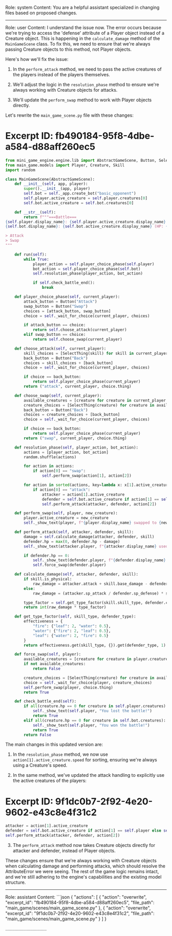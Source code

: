 Role: system
Content: You are a helpful assistant specialized in changing files based on proposed changes.
__________________
Role: user
Content: I understand the issue now. The error occurs because we're trying to access the 'defense' attribute of a Player object instead of a Creature object. This is happening in the `calculate_damage` method of the `MainGameScene` class. To fix this, we need to ensure that we're always passing Creature objects to this method, not Player objects.

Here's how we'll fix the issue:

1. In the `perform_attack` method, we need to pass the active creatures of the players instead of the players themselves.

2. We'll adjust the logic in the `resolution_phase` method to ensure we're always working with Creature objects for attacks.

3. We'll update the `perform_swap` method to work with Player objects directly.

Let's rewrite the `main_game_scene.py` file with these changes:

# Excerpt ID: fb490184-95f8-4dbe-a584-d88aff260ec5
```python main_game/scenes/main_game_scene.py
from mini_game_engine.engine.lib import AbstractGameScene, Button, SelectThing
from main_game.models import Player, Creature, Skill
import random

class MainGameScene(AbstractGameScene):
    def __init__(self, app, player):
        super().__init__(app, player)
        self.bot = self._app.create_bot("basic_opponent")
        self.player.active_creature = self.player.creatures[0]
        self.bot.active_creature = self.bot.creatures[0]

    def __str__(self):
        return f"""===Battle===
{self.player.display_name}: {self.player.active_creature.display_name} (HP: {self.player.active_creature.hp}/{self.player.active_creature.max_hp})
{self.bot.display_name}: {self.bot.active_creature.display_name} (HP: {self.bot.active_creature.hp}/{self.bot.active_creature.max_hp})

> Attack
> Swap
"""

    def run(self):
        while True:
            player_action = self.player_choice_phase(self.player)
            bot_action = self.player_choice_phase(self.bot)
            self.resolution_phase(player_action, bot_action)

            if self.check_battle_end():
                break

    def player_choice_phase(self, current_player):
        attack_button = Button("Attack")
        swap_button = Button("Swap")
        choices = [attack_button, swap_button]
        choice = self._wait_for_choice(current_player, choices)

        if attack_button == choice:
            return self.choose_attack(current_player)
        elif swap_button == choice:
            return self.choose_swap(current_player)

    def choose_attack(self, current_player):
        skill_choices = [SelectThing(skill) for skill in current_player.active_creature.skills]
        back_button = Button("Back")
        choices = skill_choices + [back_button]
        choice = self._wait_for_choice(current_player, choices)

        if choice == back_button:
            return self.player_choice_phase(current_player)
        return ("attack", current_player, choice.thing)

    def choose_swap(self, current_player):
        available_creatures = [creature for creature in current_player.creatures if creature != current_player.active_creature and creature.hp > 0]
        creature_choices = [SelectThing(creature) for creature in available_creatures]
        back_button = Button("Back")
        choices = creature_choices + [back_button]
        choice = self._wait_for_choice(current_player, choices)

        if choice == back_button:
            return self.player_choice_phase(current_player)
        return ("swap", current_player, choice.thing)

    def resolution_phase(self, player_action, bot_action):
        actions = [player_action, bot_action]
        random.shuffle(actions)

        for action in actions:
            if action[0] == "swap":
                self.perform_swap(action[1], action[2])

        for action in sorted(actions, key=lambda x: x[1].active_creature.speed if x[0] == "attack" else 0, reverse=True):
            if action[0] == "attack":
                attacker = action[1].active_creature
                defender = self.bot.active_creature if action[1] == self.player else self.player.active_creature
                self.perform_attack(attacker, defender, action[2])

    def perform_swap(self, player, new_creature):
        player.active_creature = new_creature
        self._show_text(player, f"{player.display_name} swapped to {new_creature.display_name}!")

    def perform_attack(self, attacker, defender, skill):
        damage = self.calculate_damage(attacker, defender, skill)
        defender.hp = max(0, defender.hp - damage)
        self._show_text(attacker.player, f"{attacker.display_name} used {skill.display_name} and dealt {damage} damage!")

        if defender.hp == 0:
            self._show_text(defender.player, f"{defender.display_name} fainted!")
            self.force_swap(defender.player)

    def calculate_damage(self, attacker, defender, skill):
        if skill.is_physical:
            raw_damage = attacker.attack + skill.base_damage - defender.defense
        else:
            raw_damage = (attacker.sp_attack / defender.sp_defense) * skill.base_damage

        type_factor = self.get_type_factor(skill.skill_type, defender.creature_type)
        return int(raw_damage * type_factor)

    def get_type_factor(self, skill_type, defender_type):
        effectiveness = {
            "fire": {"leaf": 2, "water": 0.5},
            "water": {"fire": 2, "leaf": 0.5},
            "leaf": {"water": 2, "fire": 0.5}
        }
        return effectiveness.get(skill_type, {}).get(defender_type, 1)

    def force_swap(self, player):
        available_creatures = [creature for creature in player.creatures if creature.hp > 0]
        if not available_creatures:
            return False

        creature_choices = [SelectThing(creature) for creature in available_creatures]
        choice = self._wait_for_choice(player, creature_choices)
        self.perform_swap(player, choice.thing)
        return True

    def check_battle_end(self):
        if all(creature.hp == 0 for creature in self.player.creatures):
            self._show_text(self.player, "You lost the battle!")
            return True
        elif all(creature.hp == 0 for creature in self.bot.creatures):
            self._show_text(self.player, "You won the battle!")
            return True
        return False
```

The main changes in this updated version are:

1. In the `resolution_phase` method, we now use `action[1].active_creature.speed` for sorting, ensuring we're always using a Creature's speed.

2. In the same method, we've updated the attack handling to explicitly use the active creatures of the players:
# Excerpt ID: 9f1dc0b7-2f92-4e20-9602-e43c8e4f31c2
   ```python
   attacker = action[1].active_creature
   defender = self.bot.active_creature if action[1] == self.player else self.player.active_creature
   self.perform_attack(attacker, defender, action[2])
   ```

3. The `perform_attack` method now takes Creature objects directly for attacker and defender, instead of Player objects.

These changes ensure that we're always working with Creature objects when calculating damage and performing attacks, which should resolve the AttributeError we were seeing. The rest of the game logic remains intact, and we're still adhering to the engine's capabilities and the existing model structure.
__________________
Role: assistant
Content: ```json
{
  "actions": [
    {
      "action": "overwrite",
      "excerpt_id": "fb490184-95f8-4dbe-a584-d88aff260ec5",
      "file_path": "main_game/scenes/main_game_scene.py"
    },
    {
      "action": "overwrite",
      "excerpt_id": "9f1dc0b7-2f92-4e20-9602-e43c8e4f31c2",
      "file_path": "main_game/scenes/main_game_scene.py"
    }
  ]
}
```
__________________
